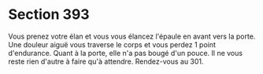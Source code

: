 # Section 393

Vous prenez votre élan et vous vous élancez l'épaule en avant 
vers la porte. Une douleur aiguë vous traverse le corps et vous 
perdez 1 point d'endurance. Quant à la porte, elle n'a pas bougé 
d'un pouce. Il ne vous reste rien d'autre à faire qu'à attendre. 
Rendez-vous au 301.